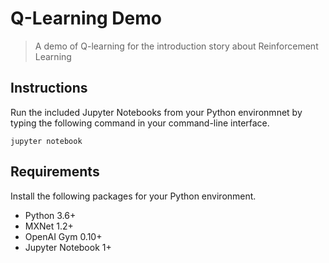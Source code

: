 # Q-Learning Demo
> A demo of Q-learning for the introduction story about Reinforcement Learning

## Instructions
Run the included Jupyter Notebooks from your Python environmnet by typing the following command in your command-line interface.
```
jupyter notebook
```

## Requirements
Install the following packages for your Python environment.
* Python 3.6+
* MXNet 1.2+
* OpenAI Gym 0.10+
* Jupyter Notebook 1+
